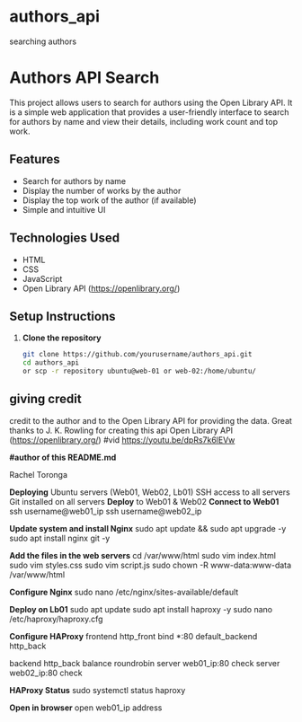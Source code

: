 # authors_api
searching authors

# Authors API Search

This project allows users to search for authors using the Open Library API. It is a simple web application that provides a user-friendly interface to search for authors by name and view their details, including work count and top work.

## Features
- Search for authors by name
- Display the number of works by the author
- Display the top work of the author (if available)
- Simple and intuitive UI

## Technologies Used
- HTML
- CSS
- JavaScript
- Open Library API (https://openlibrary.org/)

## Setup Instructions

1. **Clone the repository**

   ```bash
   git clone https://github.com/yourusername/authors_api.git
   cd authors_api
   or scp -r repository ubuntu@web-01 or web-02:/home/ubuntu/ 
  ## giving credit
credit to the author and to the Open Library API for providing the data.
Great thanks to J. K. Rowling for creating this api
Open Library API (https://openlibrary.org/)
#vid 
https://youtu.be/dpRs7k6lEVw

**#author of this README.md**

Rachel Toronga

**Deploying**
Ubuntu servers (Web01, Web02, Lb01)
SSH access to all servers
Git installed on all servers
**Deploy** to Web01 & Web02
**Connect to Web01**
ssh username@web01_ip ssh username@web02_ip

**Update system and install Nginx**
sudo apt update && sudo apt upgrade -y sudo apt install nginx git -y

**Add the files in the web servers**
cd /var/www/html sudo vim index.html sudo vim styles.css sudo vim script.js sudo chown -R www-data:www-data /var/www/html

**Configure Nginx**
sudo nano /etc/nginx/sites-available/default

**Deploy on Lb01**
sudo apt update sudo apt install haproxy -y sudo nano /etc/haproxy/haproxy.cfg

**Configure HAProxy**
frontend http_front bind *:80 default_backend http_back

backend http_back balance roundrobin server web01_ip:80 check
server web02_ip:80 check

**HAProxy Status**
sudo systemctl status haproxy

**Open in browser**
open web01_ip address
